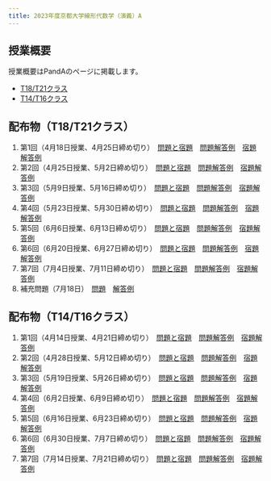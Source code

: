 ```yaml
---
title: 2023年度京都大学線形代数学（演義）A
---
```


## 授業概要

授業概要はPandAのページに掲載します。

- [T18/T21クラス](https://panda.ecs.kyoto-u.ac.jp/portal/site/2023-888-N151-033/)
- [T14/T16クラス](https://panda.ecs.kyoto-u.ac.jp/portal/site/2023-888-N151-029/)

## 配布物（T18/T21クラス）

1. 第1回（4月18日授業、4月25日締め切り）　[問題と宿題](t_1_problem.pdf)　[問題解答例](t_1_solution_a.pdf)　[宿題解答例](t_1_solution_b.pdf)
2. 第2回（4月25日授業、5月2日締め切り）　[問題と宿題](t_2_problem.pdf)　[問題解答例](t_2_solution_a.pdf)　[宿題解答例](t_2_solution_b.pdf)
3. 第3回（5月9日授業、5月16日締め切り）　[問題と宿題](t_3_problem.pdf)　[問題解答例](t_3_solution_a.pdf)　[宿題解答例](t_3_solution_b.pdf)
4. 第4回（5月23日授業、5月30日締め切り）　[問題と宿題](t_4_problem.pdf)　[問題解答例](t_4_solution_a.pdf)　[宿題解答例](t_4_solution_b.pdf)
5. 第5回（6月6日授業、6月13日締め切り）　[問題と宿題](t_5_problem.pdf)　[問題解答例](t_5_solution_a.pdf)　[宿題解答例](t_5_solution_b.pdf)
6. 第6回（6月20日授業、6月27日締め切り）　[問題と宿題](t_6_problem.pdf)　[問題解答例](t_6_solution_a.pdf)　[宿題解答例](t_6_solution_b.pdf)
7. 第7回（7月4日授業、7月11日締め切り）　[問題と宿題](t_7_problem.pdf)　[問題解答例](t_7_solution_a.pdf)　[宿題解答例](t_7_solution_b.pdf)
8. 補充問題（7月18日）　[問題](t_8_problem.pdf)　[解答例](t_8_solution.pdf)

## 配布物（T14/T16クラス）

1. 第1回（4月14日授業、4月21日締め切り）　[問題と宿題](f_1_problem.pdf)　[問題解答例](f_1_solution_a.pdf)　[宿題解答例](f_1_solution_b.pdf)
2. 第2回（4月28日授業、5月12日締め切り）　[問題と宿題](f_2_problem.pdf)　[問題解答例](f_2_solution_a.pdf)　[宿題解答例](f_2_solution_b.pdf)
3. 第3回（5月19日授業、5月26日締め切り）　[問題と宿題](f_3_problem.pdf)　[問題解答例](f_3_solution_a.pdf)　[宿題解答例](f_3_solution_b.pdf)
4. 第4回（6月2日授業、6月9日締め切り）　[問題と宿題](f_4_problem.pdf)　[問題解答例](f_4_solution_a.pdf)　[宿題解答例](f_4_solution_b.pdf)
5. 第5回（6月16日授業、6月23日締め切り）　[問題と宿題](f_5_problem.pdf)　[問題解答例](f_5_solution_a.pdf)　[宿題解答例](f_5_solution_b.pdf)
6. 第6回（6月30日授業、7月7日締め切り）　[問題と宿題](f_6_problem.pdf)　[問題解答例](f_6_solution_a.pdf)　[宿題解答例](f_6_solution_b.pdf)
7. 第7回（7月14日授業、7月21日締め切り）　[問題と宿題](f_7_problem.pdf)　[問題解答例](f_7_solution_a.pdf)　[宿題解答例](f_7_solution_b.pdf)
